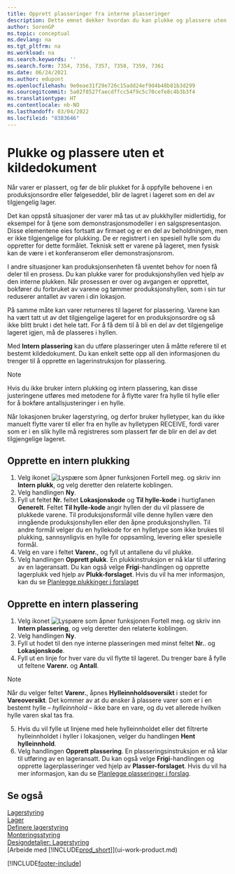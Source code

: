 ```yaml
---
title: Opprett plasseringer fra interne plasseringer
description: Dette emnet dekker hvordan du kan plukke og plassere uten et kildedokument, både hvordan du oppretter en intern plukking, og hvordan du oppretter en intern plassering.
author: SorenGP
ms.topic: conceptual
ms.devlang: na
ms.tgt_pltfrm: na
ms.workload: na
ms.search.keywords: ''
ms.search.form: 7354, 7356, 7357, 7358, 7359, 7361
ms.date: 06/24/2021
ms.author: edupont
ms.openlocfilehash: 9e0eae31f29e726c15add24ef9d4b48b81b3d299
ms.sourcegitcommit: 5a02f8527faecdffcc54f9c5c70cefe8c4b3b3f4
ms.translationtype: HT
ms.contentlocale: nb-NO
ms.lasthandoff: 03/04/2022
ms.locfileid: "8383646"
---
```

# <a name="pick-and-put-away-without-a-source-document"></a>Plukke og plassere uten et kildedokument
Når varer er plassert, og før de blir plukket for å oppfylle behovene i en produksjonsordre eller følgeseddel, blir de lagret i lageret som en del av tilgjengelig lager.  

Det kan oppstå situasjoner der varer må tas ut av plukkhyller midlertidig, for eksempel for å tjene som demonstrasjonsmodeller i en salgspresentasjon. Disse elementene eies fortsatt av firmaet og er en del av beholdningen, men er ikke tilgjengelige for plukking. De er registrert i en spesiell hylle som du oppretter for dette formålet. Teknisk sett er varene på lageret, men fysisk kan de være i et konferanserom eller demonstrasjonsrom.  

I andre situasjoner kan produksjonsenheten få uventet behov for noen få deler til en prosess. Du kan plukke varer for produksjonshyllen ved hjelp av den interne plukken. Når prosessen er over og avgangen er opprettet, bokfører du forbruket av varene og tømmer produksjonshyllen, som i sin tur reduserer antallet av varen i din lokasjon.  

På samme måte kan varer returneres til lageret for plassering. Varene kan ha vært tatt ut av det tilgjengelige lageret for en produksjonsordre og så ikke blitt brukt i det hele tatt. For å få dem til å bli en del av det tilgjengelige lageret igjen, må de plasseres i hyllen.  

Med **Intern plassering** kan du utføre plasseringer uten å måtte referere til et bestemt kildedokument. Du kan enkelt sette opp all den informasjonen du trenger til å opprette en lagerinstruksjon for plassering.  

> [!NOTE]  
>  Hvis du ikke bruker intern plukking og intern plassering, kan disse justeringene utføres med metodene for å flytte varer fra hylle til hylle eller for å bokføre antallsjusteringer i en hylle.  
>   
>  Når lokasjonen bruker lagerstyring, og derfor bruker hylletyper, kan du ikke manuelt flytte varer til eller fra en hylle av hylletypen RECEIVE, fordi varer som er i en slik hylle må registreres som plassert før de blir en del av det tilgjengelige lageret.  

## <a name="to-create-an-internal-pick"></a>Opprette en intern plukking  
1.  Velg ikonet ![Lyspære som åpner funksjonen Fortell meg.](media/ui-search/search_small.png "Fortell hva du vil gjøre") og skriv inn **Intern plukk**, og velg deretter den relaterte koblingen.  
2. Velg handlingen **Ny**.
3. Fyll ut feltet **Nr.** feltet **Lokasjonskode** og **Til hylle-kode** i hurtigfanen **Generelt**. Feltet **Til hylle-kode** angir hyllen der du vil plassere de plukkede varene. Til produksjonsformål ville denne hyllen være den inngående produksjonshyllen eller den åpne produksjonshyllen. Til andre formål velger du en hyllekode for en hylletype som ikke brukes til plukking, sannsynligvis en hylle for oppsamling, levering eller spesielle formål.  
4.  Velg en vare i feltet **Varenr.**, og fyll ut antallene du vil plukke.  
5. Velg handlingen **Opprett plukk**. En plukkinstruksjon er nå klar til utføring av en lageransatt. Du kan også velge **Frigi**-handlingen og opprette lagerplukk ved hjelp av **Plukk-forslaget**. Hvis du vil ha mer informasjon, kan du se [Planlegge plukkinger i forslaget](warehouse-how-to-plan-picks-in-worksheets.md)

## <a name="to-create-an-internal-put-away"></a>Opprette en intern plassering  
1.  Velg ikonet ![Lyspære som åpner funksjonen Fortell meg.](media/ui-search/search_small.png "Fortell hva du vil gjøre") og skriv inn **Intern plassering**, og velg deretter den relaterte koblingen.  
2. Velg handlingen **Ny**.
3. Fyll ut hodet til den nye interne plasseringen med minst feltet **Nr.**. og **Lokasjonskode**.
4. Fyll ut en linje for hver vare du vil flytte til lageret. Du trenger bare å fylle ut feltene **Varenr.** og **Antall**.

  > [!NOTE]  
  > Når du velger feltet **Varenr.**, åpnes **Hylleinnholdsoversikt** i stedet for **Vareoversikt**. Det kommer av at du ønsker å plassere varer som er i en bestemt hylle – *hylleinnhold* – ikke bare en vare, og du vet allerede hvilken hylle varen skal tas fra.  <!--If you filled in **From Bin Code** in the header, the bin content will be filtered by value defined in the **From Bin Code**.-->
5. Hvis du vil fylle ut linjene med hele hylleinnholdet eller det filtrerte hylleinnholdet i hyller i lokasjonen, velger du handlingen **Hent hylleinnhold**.  
6. Velg handlingen **Opprett plassering**. En plasseringsinstruksjon er nå klar til utføring av en lageransatt. Du kan også velge **Frigi**-handlingen og opprette lagerplasseringer ved hjelp av **Plasser-forslaget**. Hvis du vil ha mer informasjon, kan du se [Planlegge plasseringer i forslag](warehouse-how-to-plan-put-aways-in-worksheets.md).

## <a name="see-also"></a>Se også  
[Lagerstyring](warehouse-manage-warehouse.md)  
[Lager](inventory-manage-inventory.md)  
[Definere lagerstyring](warehouse-setup-warehouse.md)  
[Monteringsstyring](assembly-assemble-items.md)  
[Designdetaljer: Lagerstyring](design-details-warehouse-management.md)  
[Arbeide med [!INCLUDE[prod_short](includes/prod_short.md)]](ui-work-product.md)


[!INCLUDE[footer-include](includes/footer-banner.md)]

